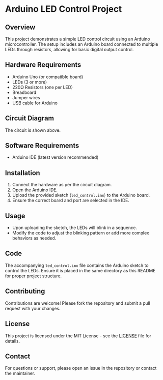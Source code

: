 # Arduino LED Control Project

## Overview
This project demonstrates a simple LED control circuit using an Arduino microcontroller. The setup includes an Arduino board connected to multiple LEDs through resistors, allowing for basic digital output control.

## Hardware Requirements
- Arduino Uno (or compatible board)
- LEDs (3 or more)
- 220Ω Resistors (one per LED)
- Breadboard
- Jumper wires
- USB cable for Arduino

## Circuit Diagram
The circuit is shown above.

## Software Requirements
- Arduino IDE (latest version recommended)

## Installation
1. Connect the hardware as per the circuit diagram.
2. Open the Arduino IDE.
3. Upload the provided sketch (`led_control.ino`) to the Arduino board.
4. Ensure the correct board and port are selected in the IDE.

## Usage
- Upon uploading the sketch, the LEDs will blink in a sequence.
- Modify the code to adjust the blinking pattern or add more complex behaviors as needed.

## Code
The accompanying `led_control.ino` file contains the Arduino sketch to control the LEDs. Ensure it is placed in the same directory as this README for proper project structure.

## Contributing
Contributions are welcome! Please fork the repository and submit a pull request with your changes.

## License
This project is licensed under the MIT License - see the [LICENSE](LICENSE) file for details.

## Contact
For questions or support, please open an issue in the repository or contact the maintainer.